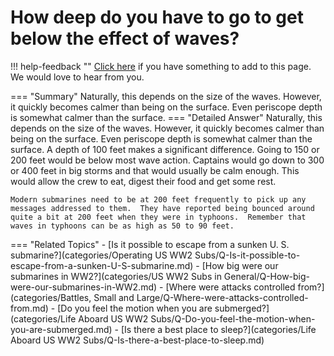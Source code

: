 # How deep do you have to go to get below the effect of waves?

!!! help-feedback ""
    [Click here](https://replace.md) if you have something to add to this page. We would love to hear from you.

=== "Summary"
    Naturally, this depends on the size of the waves. However, it quickly becomes calmer than being on the surface. Even periscope depth is somewhat calmer than the surface.
=== "Detailed Answer"
    Naturally, this depends on the size of the waves.  However, it quickly becomes calmer than being on the surface.  Even periscope depth is somewhat calmer than the surface.  A depth of 100 feet makes a significant difference.  Going to 150 or 200 feet would be below most wave action.  Captains would go down to 300 or 400 feet in big storms and that would usually be calm enough.  This would allow the crew to eat, digest their food and get some rest.

    Modern submarines need to be at 200 feet frequently to pick up any messages addressed to them.  They have reported being bounced around quite a bit at 200 feet when they were in typhoons.  Remember that waves in typhoons can be as high as 50 to 90 feet.
=== "Related Topics"
    - [Is it possible to escape from a sunken U. S. submarine?](categories/Operating US WW2 Subs/Q-Is-it-possible-to-escape-from-a-sunken-U-S-submarine.md)
    - [How big were our submarines in WW2?](categories/US WW2 Subs in General/Q-How-big-were-our-submarines-in-WW2.md)
    - [Where were attacks controlled from?](categories/Battles, Small and Large/Q-Where-were-attacks-controlled-from.md)
    - [Do you feel the motion when you are submerged?](categories/Life Aboard US WW2 Subs/Q-Do-you-feel-the-motion-when-you-are-submerged.md)
    - [Is there a best place to sleep?](categories/Life Aboard US WW2 Subs/Q-Is-there-a-best-place-to-sleep.md)
